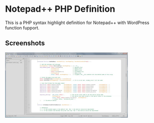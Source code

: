 Notepad++ PHP Definition
========================

This is a PHP syntax highlight definition for Notepad++ with WordPress function fupport.

Screenshots
-----------
[![Notepad++ PHP Definition](/res/screenshot02-thumb.jpg "Notepad++ PHP Definition")](https://raw.github.com/michaeluno/notepad-plus-plus-php-definition/master/res/screenshot02.jpg)
